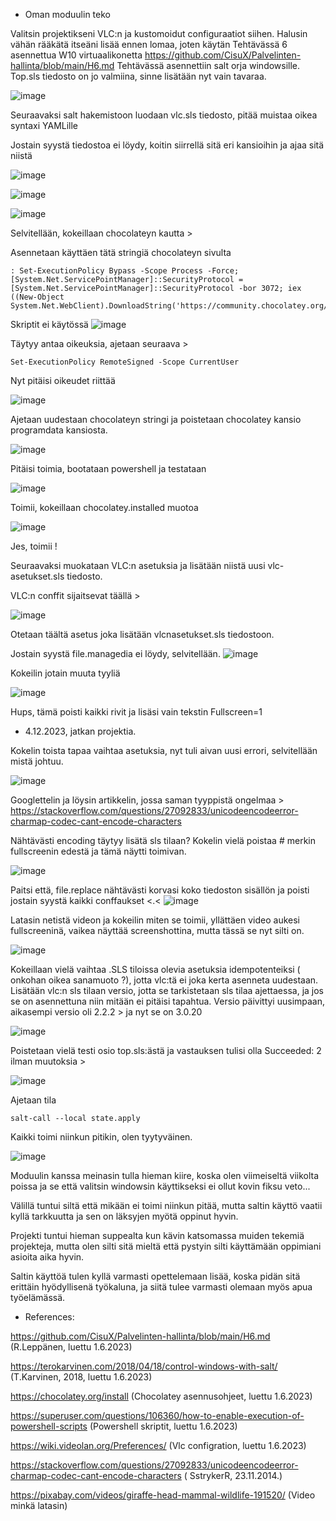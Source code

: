 - Oman moduulin teko

Valitsin projektikseni VLC:n ja kustomoidut configuraatiot siihen.
Halusin vähän rääkätä itseäni lisää ennen lomaa, joten käytän Tehtävässä 6 asennettua W10 virtuaalikonetta https://github.com/CisuX/Palvelinten-hallinta/blob/main/H6.md
Tehtävässä asennettiin salt orja windowsille. Top.sls tiedosto on jo valmiina, sinne lisätään nyt vain tavaraa.

![image](https://github.com/CisuX/Palvelinten-hallinta/assets/59264168/7a9b3ff2-717b-4aee-a6f6-70cdacd42f62)

Seuraavaksi salt hakemistoon luodaan vlc.sls tiedosto, pitää muistaa oikea syntaxi YAMLille



Jostain syystä tiedostoa ei löydy, koitin siirrellä sitä eri kansioihin ja ajaa sitä niistä

![image](https://github.com/CisuX/Palvelinten-hallinta/assets/59264168/f4bee43e-278b-4f17-b071-848b23f8f77f)

![image](https://github.com/CisuX/Palvelinten-hallinta/assets/59264168/fb3b3714-b758-4cde-b79c-e86224ed5bf7)


![image](https://github.com/CisuX/Palvelinten-hallinta/assets/59264168/0964e37d-8b4a-498f-b327-ef1f9d6b9a09)


Selvitellään, kokeillaan chocolateyn kautta > 

Asennetaan käyttäen tätä stringiä chocolateyn sivulta 
```
: Set-ExecutionPolicy Bypass -Scope Process -Force; [System.Net.ServicePointManager]::SecurityProtocol = [System.Net.ServicePointManager]::SecurityProtocol -bor 3072; iex ((New-Object System.Net.WebClient).DownloadString('https://community.chocolatey.org/install.ps1'))
```
Skriptit ei käytössä
![image](https://github.com/CisuX/Palvelinten-hallinta/assets/59264168/ce71b6f5-1cef-47e4-ac1e-dce722df671d)

Täytyy antaa oikeuksia, ajetaan seuraava > 


```
Set-ExecutionPolicy RemoteSigned -Scope CurrentUser

```

Nyt pitäisi oikeudet riittää

![image](https://github.com/CisuX/Palvelinten-hallinta/assets/59264168/4d2fdd4b-08c3-46f6-9c08-4eaade880c29)

Ajetaan uudestaan chocolateyn stringi ja poistetaan chocolatey kansio programdata kansiosta.


![image](https://github.com/CisuX/Palvelinten-hallinta/assets/59264168/1212c542-b107-4a7b-99b8-0788733310e1)

Pitäisi toimia, bootataan powershell ja testataan

![image](https://github.com/CisuX/Palvelinten-hallinta/assets/59264168/25b18c2e-9577-4e8a-845d-7ef10b162a2a)

Toimii, kokeillaan chocolatey.installed muotoa 

![image](https://github.com/CisuX/Palvelinten-hallinta/assets/59264168/25f8b199-44bf-40aa-b915-8a291154f9ea)



Jes, toimii !

Seuraavaksi muokataan VLC:n asetuksia ja lisätään niistä uusi vlc-asetukset.sls tiedosto.

VLC:n conffit sijaitsevat täällä > 

![image](https://github.com/CisuX/Palvelinten-hallinta/assets/59264168/93fbc71e-1300-4883-a686-8248f65d94a3)

Otetaan täältä asetus joka lisätään vlcnasetukset.sls tiedostoon.


Jostain syystä file.managedia ei löydy, selvitellään.
![image](https://github.com/CisuX/Palvelinten-hallinta/assets/59264168/dd60b347-ef16-492d-b218-bc0bd0008cd5)

Kokeilin jotain muuta tyyliä

![image](https://github.com/CisuX/Palvelinten-hallinta/assets/59264168/1ac8338e-3138-4599-b37d-de0c71227f7f)

Hups, tämä poisti kaikki rivit ja lisäsi vain tekstin Fullscreen=1


- 4.12.2023, jatkan projektia.


Kokelin toista tapaa vaihtaa asetuksia, nyt tuli aivan uusi errori, selvitellään mistä johtuu.


![image](https://github.com/CisuX/Palvelinten-hallinta/assets/59264168/4b8cfb9a-c1a7-4b9d-845b-6777ad3e367b)

Googlettelin ja löysin artikkelin, jossa saman tyyppistä ongelmaa > https://stackoverflow.com/questions/27092833/unicodeencodeerror-charmap-codec-cant-encode-characters


Nähtävästi encoding täytyy lisätä sls tilaan? 
Kokelin vielä poistaa # merkin fullscreenin edestä ja tämä näytti toimivan.

![image](https://github.com/CisuX/Palvelinten-hallinta/assets/59264168/3cd66dbf-d175-42ce-80df-d80985efeabd)


Paitsi että, file.replace nähtävästi korvasi koko tiedoston sisällön ja poisti jostain syystä kaikki conffaukset <.<
![image](https://github.com/CisuX/Palvelinten-hallinta/assets/59264168/a8e50bb8-5166-43eb-b4a5-38c542316faa)

Latasin netistä videon ja kokeilin miten se toimii, yllättäen video aukesi fullscreeninä, vaikea näyttää screenshottina, mutta tässä se nyt silti on.

![image](https://github.com/CisuX/Palvelinten-hallinta/assets/59264168/868a3cb1-0629-4f15-9e36-a0a29590f1c5)


Kokeillaan vielä vaihtaa .SLS tiloissa olevia asetuksia idempotenteiksi ( onkohan oikea sanamuoto ?), jotta vlc:tä ei joka kerta asenneta uudestaan.
Lisätään vlc:n sls tilaan versio, jotta se tarkistetaan sls tilaa ajettaessa, ja jos se on asennettuna niin mitään ei pitäisi tapahtua.
Versio päivittyi uusimpaan, aikasempi versio oli 2.2.2 > ja nyt se on 3.0.20

![image](https://github.com/CisuX/Palvelinten-hallinta/assets/59264168/4572ed67-f834-4b6e-b51f-be39a58407c1)

Poistetaan vielä testi osio top.sls:ästä ja vastauksen tulisi olla Succeeded: 2 ilman muutoksia >


![image](https://github.com/CisuX/Palvelinten-hallinta/assets/59264168/b65c077c-c8cc-42e0-9657-43db6c4e38d3)

Ajetaan tila
```
salt-call --local state.apply
```


Kaikki toimi niinkun pitikin, olen tyytyväinen.

![image](https://github.com/CisuX/Palvelinten-hallinta/assets/59264168/96fc4947-ff84-459a-aa04-e956774e0b06)



Moduulin kanssa meinasin tulla hieman kiire, koska olen viimeiseltä viikolta poissa ja se että valitsin windowsin käyttikseksi ei ollut kovin fiksu veto...

Välillä tuntui siltä että mikään ei toimi niinkun pitää, mutta saltin käyttö vaatii kyllä tarkkuutta ja sen on läksyjen myötä oppinut hyvin.

Projekti tuntui hieman suppealta kun kävin katsomassa muiden tekemiä projekteja, mutta olen silti sitä mieltä että pystyin silti käyttämään oppimiani asioita aika hyvin.

Saltin käyttöä tulen kyllä varmasti opettelemaan lisää, koska pidän sitä erittäin hyödyllisenä työkaluna, ja siitä tulee varmasti olemaan myös apua työelämässä.


- References: 

https://github.com/CisuX/Palvelinten-hallinta/blob/main/H6.md (R.Leppänen, luettu 1.6.2023)

https://terokarvinen.com/2018/04/18/control-windows-with-salt/ (T.Karvinen, 2018, luettu 1.6.2023)

https://chocolatey.org/install (Chocolatey asennusohjeet, luettu 1.6.2023)

https://superuser.com/questions/106360/how-to-enable-execution-of-powershell-scripts (Powershell skriptit, luettu 1.6.2023)

https://wiki.videolan.org/Preferences/ (Vlc configration, luettu 1.6.2023)

https://stackoverflow.com/questions/27092833/unicodeencodeerror-charmap-codec-cant-encode-characters ( SstrykerR, 23.11.2014.)


https://pixabay.com/videos/giraffe-head-mammal-wildlife-191520/ (Video minkä latasin)






